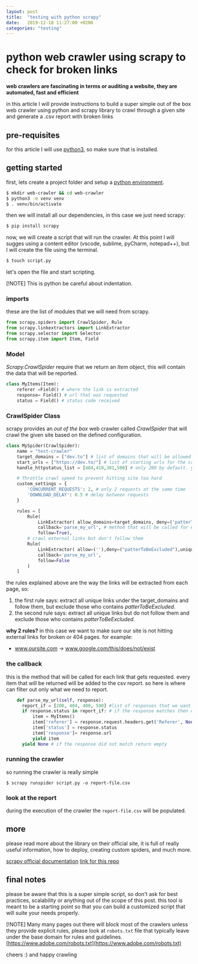 ```yaml
---
layout: post
title:  "testing with python scrapy"
date:   2019-12-18 11:27:00 +0200
categories: "testing"
---
```

# python web crawler using scrapy to check for broken links
**web crawlers are fascinating in terms or auditing a website, they are automated, fast and efficient**
 
in this article I will provide instructions to build a super simple out of the box web crawler using python and scrapy library to crawl through a given site and generate a .csv report with broken links 

## pre-requisites
for this article I will use [python3](https://realpython.com/installing-python/), so make sure that is installed.

## getting started
first, lets create a project folder and setup a [python environment](https://realpython.com/python-virtual-environments-a-primer/).
```bash
$ mkdir web-crawler && cd web-crawler
$ python3 -m venv venv
$ . venv/bin/activate
```

then we will install all our dependencies, in this case we just need scrapy:
```bash
$ pip install scrapy
```

now, we will create a script that will run the crawler. At this point I will sugges using a content editor (vscode, sublime, pyCharm, notepad++), but I will create the file using the terminal. 
``` bash
$ touch script.py
```

let's open the file and start scripting.

[!NOTE]
This is python be careful about indentation.

### imports
these are the list of modules that we will need from scrapy. 
```python
from scrapy.spiders import CrawlSpider, Rule
from scrapy.linkextractors import LinkExtractor
from scrapy.selector import Selector
from scrapy.item import Item, Field

```

### Model
*Scrapy.CrawlSpider* require that we return an *Item* object, this will contain the data that will be reported.
```python
class MyItems(Item):
    referer =Field() # where the link is extracted
    response= Field() # url that was requested
    status = Field() # status code received
```

### CrawlSpider Class
scrapy provides an *out of the box* web crawler called *CrawlSpider* that will crawl the given site based on the defined configuration.

```python
class MySpider(CrawlSpider):
    name = "test-crawler"
    target_domains = ["dev.to"] # list of domains that will be allowed to be crawled
    start_urls = ["https://dev.to/"] # list of starting urls for the crawler
    handle_httpstatus_list = [404,410,301,500] # only 200 by default. you can add more status to list

    # Throttle crawl speed to prevent hitting site too hard
    custom_settings = {
        'CONCURRENT_REQUESTS': 2, # only 2 requests at the same time
        'DOWNLOAD_DELAY': 0.5 # delay between requests
    }

    rules = [
        Rule(
            LinkExtractor( allow_domains=target_domains, deny=('patterToBeExcluded'), unique=('Yes')), 
            callback='parse_my_url', # method that will be called for each request
            follow=True),
        # crawl external links but don't follow them
        Rule(
            LinkExtractor( allow=(''),deny=("patterToBeExcluded"),unique=('Yes')),
            callback='parse_my_url',
            follow=False
        )
    ]
```

the rules explained above are the way the links will be extracted from each page, so:
1. the first rule says: extract all unique links under the target_domains and follow them, but exclude
those who contains *patterToBeExcluded*.
2. the second rule says: extract all unique links but do not follow them and exclude
those who contains *patterToBeExcluded*.

**why 2 rules?** in this case we want to make sure our site is not hitting external links for broken or 404 pages. for example:
- www.oursite.com -> www.google.com/this/does/not/exist

### the callback
this is the method that will be called for each link that gets requested. every item that will be returned will be added to the csv report. so here is where can filter out only what we need to report. 
```python
    def parse_my_url(self, response):
      report_if = [200, 404, 400, 500] #list of responses that we want to include on the report
      if response.status in report_if: # if the response matches then creates a MyItem
          item = MyItems()
          item['referer'] = response.request.headers.get('Referer', None)
          item['status'] = response.status
          item['response']= response.url
          yield item
      yield None # if the response did not match return empty
```

### running the crawler
so running the crawler is really simple
```
$ scrapy runspider script.py -o report-file.csv
```

### look at the report
during the execution of the crawler the `report-file.csv` will be populated.

## more
please read more about the library on their official site, it is full of really useful information, how to deploy,
creating custom spiders, and much more.

[scrapy official documentation](https://docs.scrapy.org/en/latest/index.html)
[link for this repo](./samples/web-crawler)

## final notes
please be aware that this is a super simple script, so don't ask for best practices, scalability or anything out of the scope of this post. this tool is meant to be a starting point so that you can build a customized script that will suite your needs properly.

[!NOTE]
Many many pages out there will block most of the crawlers unless they provide explicit rules, please look at `robots.txt` file
that typically leave under the base domain for rules and guidelines. [https://www.adobe.com/robots.txt](https://www.adobe.com/robots.txt)


cheers :) and happy crawling
